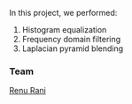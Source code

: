 
In this project, we performed:

1. Histogram equalization
2. Frequency domain filtering
3. Laplacian pyramid blending


### Team
[Renu Rani](https://github.com/techiepanda)


